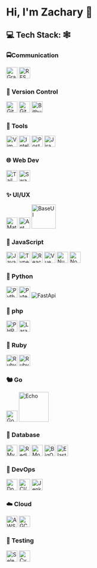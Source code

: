 # Hi, I'm Zachary 🐙

## 💻 Tech Stack: 🕸️

### 🚍Communication
<img width="30" alt="GraphQL" title="GraphQL" src="https://raw.githubusercontent.com/marwin1991/profile-technology-icons/refs/heads/main/icons/graphql.png"/>
<img width="30" alt="REST" title="REST" src="https://raw.githubusercontent.com/marwin1991/profile-technology-icons/refs/heads/main/icons/rest.png"/>

### 🧰 Version Control
<img width="30" alt="Git" title="Git" src="https://raw.githubusercontent.com/marwin1991/profile-technology-icons/refs/heads/main/icons/git.png">
<img width="30" alt="Github" title="Github" src="https://raw.githubusercontent.com/marwin1991/profile-technology-icons/refs/heads/main/icons/github.png">
<img width="30" alt="Bitbucket" title="Bitbucket" src="https://raw.githubusercontent.com/marwin1991/profile-technology-icons/refs/heads/main/icons/bitbucket.png">

### 🔨 Tools
<img width="30" alt="Vim" title="Vim" src="https://raw.githubusercontent.com/marwin1991/profile-technology-icons/refs/heads/main/icons/vim.png">
<img width="30" alt="IntelliJ" title="IntelliJ" src="https://raw.githubusercontent.com/marwin1991/profile-technology-icons/refs/heads/main/icons/intellij.png">
<img width="30" alt="Postman" title="Postman" src="https://raw.githubusercontent.com/marwin1991/profile-technology-icons/refs/heads/main/icons/postman.png">
<img width="30" alt="Jira" title="Jira" src="https://raw.githubusercontent.com/marwin1991/profile-technology-icons/refs/heads/main/icons/jira.png">

### 🌐 Web Dev
<img width="30" alt="Tailwind CSS" title="Tailwind CSS" src="https://raw.githubusercontent.com/marwin1991/profile-technology-icons/refs/heads/main/icons/tailwind_css.png">
<img width="30" alt="Swagger" title="Swagger" src="https://raw.githubusercontent.com/marwin1991/profile-technology-icons/refs/heads/main/icons/swagger.png">

### ✨ UI/UX
<img width="30" alt="Material UI" title="Material UI" src="https://raw.githubusercontent.com/marwin1991/profile-technology-icons/refs/heads/main/icons/material_ui.png">
<img width="30" alt="Ant Design" title="" src="https://raw.githubusercontent.com/marwin1991/profile-technology-icons/refs/heads/main/icons/ant_design.png">
<img width="65" alt="BaseUI" title="BaseUI" src="https://baseweb.design/_next/static/media/base-web.6a623681.svg">

### 📜 JavaScript
<img width="30" alt="JavaScript" title="JavaScript" src="https://raw.githubusercontent.com/marwin1991/profile-technology-icons/refs/heads/main/icons/javascript.png">
<img width="30" alt="TypeScript" title="TypeScript" src="https://raw.githubusercontent.com/marwin1991/profile-technology-icons/refs/heads/main/icons/typescript.png">
<img width="30" alt="React" title="React" src="https://raw.githubusercontent.com/marwin1991/profile-technology-icons/refs/heads/main/icons/react.png">
<img width="30" alt="Vue" title="Vue" src="https://raw.githubusercontent.com/marwin1991/profile-technology-icons/refs/heads/main/icons/vue_js.png">
<img width="30" alt="Nuxt.js" title="Nuxt.js" src="https://raw.githubusercontent.com/marwin1991/profile-technology-icons/refs/heads/main/icons/nuxt_js.png">
<img width="30" alt="Node.js" title="Node.js" src="https://raw.githubusercontent.com/marwin1991/profile-technology-icons/refs/heads/main/icons/node_js.png">

### 🐍 Python
<img width="30" alt="Python" title="Python" src="https://raw.githubusercontent.com/marwin1991/profile-technology-icons/refs/heads/main/icons/python.png">
<img width="30" alt="Pytest" title="Pytest" src="https://raw.githubusercontent.com/marwin1991/profile-technology-icons/refs/heads/main/icons/pytest.png">
<img alt="FastApi" title="FastApi" src="https://img.shields.io/badge/FastAPI-005571?style=for-the-badge&logo=fastapi">

### 🐘 php
<img width="30" alt="PHP" title="PHP" src="https://raw.githubusercontent.com/marwin1991/profile-technology-icons/refs/heads/main/icons/php.png">
<img width="30" alt="Laravel" title="Laravel" src="https://raw.githubusercontent.com/marwin1991/profile-technology-icons/refs/heads/main/icons/laravel.png">

### 💎 Ruby
<img width="30" alt="Ruby" title="Ruby" src="https://raw.githubusercontent.com/marwin1991/profile-technology-icons/refs/heads/main/icons/ruby.png">
<img width="30" alt="Ruby on Rails" title="Ruby on Rails" src="https://raw.githubusercontent.com/marwin1991/profile-technology-icons/refs/heads/main/icons/ruby_on_rails.png">

### 🐿️ Go
<img width="30" alt="Go" title="Go" src="https://raw.githubusercontent.com/marwin1991/profile-technology-icons/refs/heads/main/icons/go.png">
<img width="80" alt="Echo" title="Echo" src="https://echo.labstack.com/img/logo-light.svg">

### 💾 Database
<img width="30" alt="MySql" title="MySql" src="https://raw.githubusercontent.com/marwin1991/profile-technology-icons/refs/heads/main/icons/mysql.png">
<img width="30" alt="Redis" title="Redis" src="https://raw.githubusercontent.com/marwin1991/profile-technology-icons/refs/heads/main/icons/redis.png">
<img width="30" alt="MongoDB" title="MongoDB" src="https://raw.githubusercontent.com/marwin1991/profile-technology-icons/refs/heads/main/icons/mongodb.png">
<img width="30" alt="BigQuery" title="BigQuery" src="https://icon-icons.com/icons2/2699/PNG/96/google_bigquery_logo_icon_168150.png">
<img width="30" alt="Elasticsearch" title="Elasticsearch" src="https://raw.githubusercontent.com/marwin1991/profile-technology-icons/refs/heads/main/icons/elasticsearch.png">

### 🤿 DevOps
<img width="30" alt="Docker" title="Docker" src="https://raw.githubusercontent.com/marwin1991/profile-technology-icons/refs/heads/main/icons/docker.png">
<img width="30" alt="CI/CD" title="CI/CD" src="https://raw.githubusercontent.com/marwin1991/profile-technology-icons/refs/heads/main/icons/ci_cd.png">
<img width="30" alt="Jenkins" title="Jenkins" src="https://raw.githubusercontent.com/marwin1991/profile-technology-icons/refs/heads/main/icons/jenkins.png">

### ☁️ Cloud
<img width="30" alt="AWS" title="AWS" src="https://raw.githubusercontent.com/marwin1991/profile-technology-icons/refs/heads/main/icons/aws.png">
<img width="30" alt="GCP" title="GCP" src="https://raw.githubusercontent.com/marwin1991/profile-technology-icons/refs/heads/main/icons/gcp.png">

### 🧪 Testing
<img width="30" alt="Selenium" title="Selenium" src="https://raw.githubusercontent.com/marwin1991/profile-technology-icons/refs/heads/main/icons/selenium.png">
<img width="30" alt="Cypress" title="Cypress" src="https://raw.githubusercontent.com/marwin1991/profile-technology-icons/refs/heads/main/icons/cypress.png">
